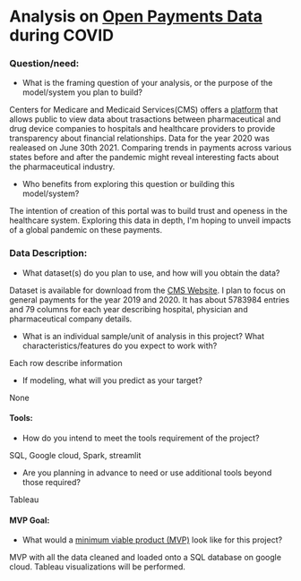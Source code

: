 # Analysis on [Open Payments Data](https://www.cms.gov/OpenPayments/Data) during COVID

### Question/need:
* What is the framing question of your analysis, or the purpose of the model/system you plan to build?

Centers for Medicare and Medicaid Services(CMS) offers a [platform](https://www.cms.gov/OpenPayments/Data) that allows public to view data about trasactions between pharmaceutical and drug device companies to hospitals and healthcare providers to provide transparency about financial relationships. Data for the year 2020 was realeased on June 30th 2021. Comparing trends in payments across various states before and after the pandemic might reveal interesting facts about the pharmaceutical industry.    


* Who benefits from exploring this question or building this model/system?

The intention of creation of this portal was to build trust and openess in the healthcare system. Exploring this data in depth, I'm hoping to unveil impacts of a global pandemic on these payments.

### Data Description:

* What dataset(s) do you plan to use, and how will you obtain the data?

Dataset is available for download from the [CMS Website](https://www.cms.gov/OpenPayments/Data/Dataset-Downloads). I plan to focus on general payments for the year 2019 and 2020.
It has about 5783984 entries and 79 columns for each year describing hospital, physician and pharmaceutical company details.

* What is an individual sample/unit of analysis in this project? What characteristics/features do you expect to work with? 

Each row describe information 

* If modeling, what will you predict as your target?

None

#### Tools:
* How do you intend to meet the tools requirement of the project? 

SQL, Google cloud, Spark, streamlit

* Are you planning in advance to need or use additional tools beyond those required?

Tableau

#### MVP Goal:
* What would a [minimum viable product (MVP)](./mvp.md) look like for this project?

MVP with all the data cleaned and loaded onto a SQL database on google cloud. Tableau visualizations will be performed.


